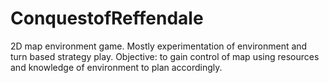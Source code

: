 ConquestofReffendale
====================

2D map environment game. Mostly experimentation of environment and turn based strategy play. Objective: to gain control of map using resources and knowledge of environment to plan accordingly. 
